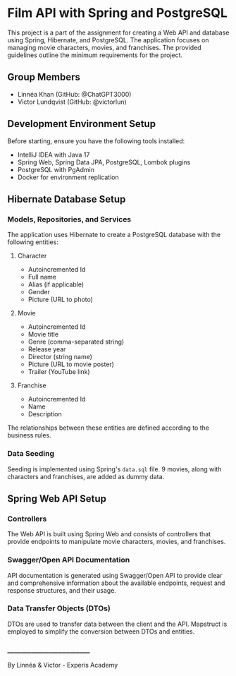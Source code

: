 # Film API with Spring and PostgreSQL

This project is a part of the assignment for creating a Web API and database using Spring, Hibernate, and PostgreSQL. The application focuses on managing movie characters, movies, and franchises. The provided guidelines outline the minimum requirements for the project.

## Group Members
- Linnéa Khan (GitHub: @ChatGPT3000)
- Victor Lundqvist (GitHub: @victorlun)

## Development Environment Setup

Before starting, ensure you have the following tools installed:

- IntelliJ IDEA with Java 17
- Spring Web, Spring Data JPA, PostgreSQL, Lombok plugins
- PostgreSQL with PgAdmin
- Docker for environment replication

## Hibernate Database Setup

### Models, Repositories, and Services
The application uses Hibernate to create a PostgreSQL database with the following entities:

1. Character
    - Autoincremented Id
    - Full name
    - Alias (if applicable)
    - Gender
    - Picture (URL to photo)

2. Movie
    - Autoincremented Id
    - Movie title
    - Genre (comma-separated string)
    - Release year
    - Director (string name)
    - Picture (URL to movie poster)
    - Trailer (YouTube link)

3. Franchise
    - Autoincremented Id
    - Name
    - Description

The relationships between these entities are defined according to the business rules.

### Data Seeding
Seeding is implemented using Spring's `data.sql` file. 9 movies, along with characters and franchises, are added as dummy data.

## Spring Web API Setup

### Controllers
The Web API is built using Spring Web and consists of controllers that provide endpoints to manipulate movie characters, movies, and franchises.

### Swagger/Open API Documentation
API documentation is generated using Swagger/Open API to provide clear and comprehensive information about the available endpoints, request and response structures, and their usage.

### Data Transfer Objects (DTOs)
DTOs are used to transfer data between the client and the API. Mapstruct is employed to simplify the conversion between DTOs and entities.


### ________________________
By Linnéa & Victor - Experis Academy 
